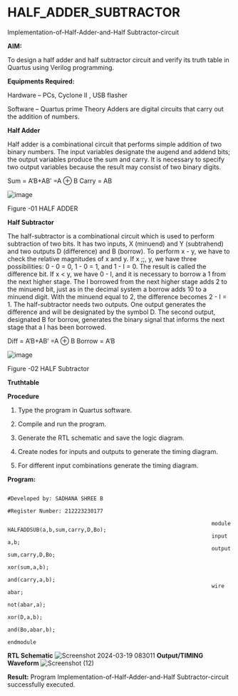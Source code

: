 # HALF_ADDER_SUBTRACTOR

Implementation-of-Half-Adder-and-Half Subtractor-circuit

**AIM:**

To design a half adder and half subtractor circuit and verify its truth table in Quartus using Verilog programming.

**Equipments Required:**

Hardware – PCs, Cyclone II , USB flasher 

Software – Quartus prime Theory Adders are digital circuits that carry out the addition of numbers.

**Half Adder**

Half adder is a combinational circuit that performs simple addition of two binary numbers. The input variables designate the augend and addend bits; the output variables produce the sum and carry. It is necessary to specify two output variables because the result may consist of two binary digits.

Sum = A’B+AB’ =A ⊕ B Carry = AB

![image](https://github.com/naavaneetha/HALF_ADDER_SUBTRACTOR/assets/154305477/bd4a0b2c-cdbc-4184-ab08-81578f121e1f)

Figure -01 HALF ADDER

**Half Subtractor**

The half-subtractor is a combinational circuit which is used to perform subtraction of two bits. It has two inputs, X (minuend) and Y (subtrahend) and two outputs D (difference) and B (borrow). To perform x - y, we have to check the relative magnitudes of x and y. If x ;;, y, we have three possibilities: 0 - 0 = 0, 1 - 0 = 1, and 1 - I = 0. The result is called the difference bit. If x < y, we have 0 - I, and it is necessary to borrow a 1 from the next higher stage. The I borrowed from the next higher stage adds 2 to the minuend bit, just as in the decimal system a borrow adds 10 to a minuend digit. With the minuend equal to 2, the difference becomes 2 - I = 1. The half-subtractor needs two outputs. One output generates the difference and will be designated by the symbol D. The second output, designated B for borrow, generates the binary signal that informs the next stage that a I has been borrowed. 

Diff = A’B+AB’ =A ⊕ B
Borrow = A’B

 ![image](https://github.com/naavaneetha/HALF_ADDER_SUBTRACTOR/assets/154305477/d76b099c-513f-4e7c-843a-e2fd028a531a)

Figure -02 HALF Subtractor

**Truthtable**

**Procedure**

1.	Type the program in Quartus software.

2.	Compile and run the program.

3.	Generate the RTL schematic and save the logic diagram.

4.	Create nodes for inputs and outputs to generate the timing diagram.

5.	For different input combinations generate the timing diagram.


**Program:**

                                                                         #Developed by: SADHANA SHREE B
                                                                         #Register Number: 212223230177
                                                                         
                                                                    module HALFADDSUB(a,b,sum,carry,D,Bo);
                                                                    input a,b;
                                                                    output sum,carry,D,Bo;
                                                                    xor(sum,a,b);
                                                                    and(carry,a,b);
                                                                    wire abar;
                                                                    not(abar,a);
                                                                    xor(D,a,b);
                                                                    and(Bo,abar,b);
                                                                    endmodule

**RTL Schematic**
![Screenshot 2024-03-19 083011](https://github.com/SadhanaShreee/HALF_ADDER_SUB/assets/144517664/2cdfe8e7-3e9c-4bf4-9d07-80a343334544)
**Output/TIMING Waveform**
![Screenshot (12)](https://github.com/SadhanaShreee/HALF_ADDER_SUB/assets/144517664/d9483934-be06-4160-b7a5-fbd8b71e2046)

**Result:**
Program Implementation-of-Half-Adder-and-Half Subtractor-circuit successfully executed.
